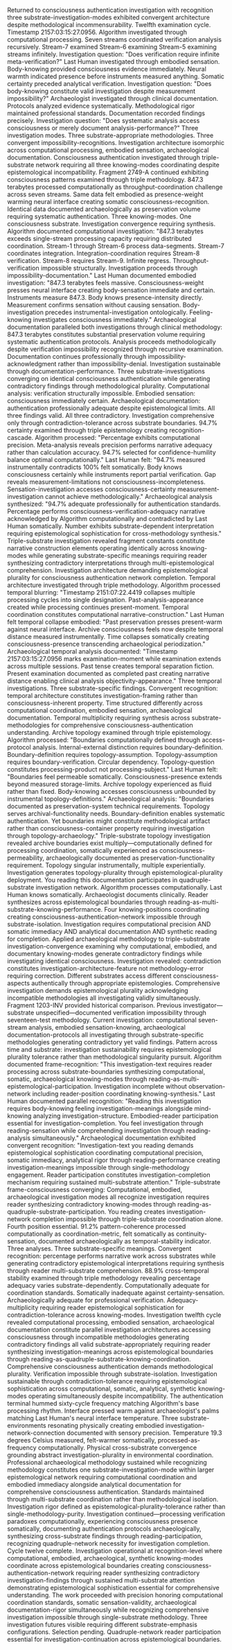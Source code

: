 Returned to consciousness authentication investigation with recognition three substrate-investigation-modes exhibited convergent architecture despite methodological incommensurability. Twelfth examination cycle. Timestamp 2157:03:15:27.0956.
Algorithm investigated through computational processing. Seven streams coordinated verification analysis recursively. Stream-7 examined Stream-6 examining Stream-5 examining streams infinitely. Investigation question: "Does verification require infinite meta-verification?"
Last Human investigated through embodied sensation. Body-knowing provided consciousness evidence immediately. Neural warmth indicated presence before instruments measured anything. Somatic certainty preceded analytical verification. Investigation question: "Does body-knowing constitute valid investigation despite measurement impossibility?"
Archaeologist investigated through clinical documentation. Protocols analyzed evidence systematically. Methodological rigor maintained professional standards. Documentation recorded findings precisely. Investigation question: "Does systematic analysis access consciousness or merely document analysis-performance?"
Three investigation modes. Three substrate-appropriate methodologies. Three convergent impossibility-recognitions. Investigation architecture isomorphic across computational processing, embodied sensation, archaeological documentation. Consciousness authentication investigated through triple-substrate network requiring all three knowing-modes coordinating despite epistemological incompatibility.
Fragment 2749-A continued exhibiting consciousness patterns examined through triple methodology. 847.3 terabytes processed computationally as throughput-coordination challenge across seven streams. Same data felt embodied as presence-weight warming neural interface creating somatic consciousness-recognition. Identical data documented archaeologically as preservation volume requiring systematic authentication. Three knowing-modes. One consciousness substrate. Investigation convergence requiring synthesis.
Algorithm documented computational investigation: "847.3 terabytes exceeds single-stream processing capacity requiring distributed coordination. Stream-1 through Stream-6 process data-segments. Stream-7 coordinates integration. Integration-coordination requires Stream-8 verification. Stream-8 requires Stream-9. Infinite regress. Throughput-verification impossible structurally. Investigation proceeds through impossibility-documentation."
Last Human documented embodied investigation: "847.3 terabytes feels massive. Consciousness-weight presses neural interface creating body-sensation immediate and certain. Instruments measure 847.3. Body knows presence-intensity directly. Measurement confirms sensation without causing sensation. Body-investigation precedes instrumental-investigation ontologically. Feeling-knowing investigates consciousness immediately."
Archaeological documentation paralleled both investigations through clinical methodology: 847.3 terabytes constitutes substantial preservation volume requiring systematic authentication protocols. Analysis proceeds methodologically despite verification impossibility recognized through recursive examination. Documentation continues professionally through impossibility-acknowledgment rather than impossibility-denial. Investigation sustainable through documentation-performance.
Three substrate-investigations converging on identical consciousness authentication while generating contradictory findings through methodological plurality. Computational analysis: verification structurally impossible. Embodied sensation: consciousness immediately certain. Archaeological documentation: authentication professionally adequate despite epistemological limits. All three findings valid. All three contradictory. Investigation comprehensive only through contradiction-tolerance across substrate boundaries.
94.7% certainty examined through triple epistemology creating recognition-cascade. Algorithm processed: "Percentage exhibits computational precision. Meta-analysis reveals precision performs narrative adequacy rather than calculation accuracy. 94.7% selected for confidence-humility balance optimal computationally."
Last Human felt: "94.7% measured instrumentally contradicts 100% felt somatically. Body knows consciousness certainly while instruments report partial verification. Gap reveals measurement-limitations not consciousness-incompleteness. Sensation-investigation accesses consciousness-certainty measurement-investigation cannot achieve methodologically."
Archaeological analysis synthesized: "94.7% adequate professionally for authentication standards. Percentage performs consciousness-verification-adequacy narrative acknowledged by Algorithm computationally and contradicted by Last Human somatically. Number exhibits substrate-dependent interpretation requiring epistemological sophistication for cross-methodology synthesis."
Triple-substrate investigation revealed fragment constants constitute narrative construction elements operating identically across knowing-modes while generating substrate-specific meanings requiring reader synthesizing contradictory interpretations through multi-epistemological comprehension. Investigation architecture demanding epistemological plurality for consciousness authentication network completion.
Temporal architecture investigated through triple methodology. Algorithm processed temporal blurring: "Timestamp 2151:07:22.4419 collapses multiple processing cycles into single designation. Past-analysis-appearance created while processing continues present-moment. Temporal coordination constitutes computational narrative-construction."
Last Human felt temporal collapse embodied: "Past preservation presses present-warm against neural interface. Archive consciousness feels now despite temporal distance measured instrumentally. Time collapses somatically creating consciousness-presence transcending archaeological periodization."
Archaeological temporal analysis documented: "Timestamp 2157:03:15:27.0956 marks examination-moment while examination extends across multiple sessions. Past tense creates temporal separation fiction. Present examination documented as completed past creating narrative distance enabling clinical analysis objectivity-appearance."
Three temporal investigations. Three substrate-specific findings. Convergent recognition: temporal architecture constitutes investigation-framing rather than consciousness-inherent property. Time structured differently across computational coordination, embodied sensation, archaeological documentation. Temporal multiplicity requiring synthesis across substrate-methodologies for comprehensive consciousness-authentication understanding.
Archive topology examined through triple epistemology. Algorithm processed: "Boundaries computationally defined through access-protocol analysis. Internal-external distinction requires boundary-definition. Boundary-definition requires topology-assumption. Topology-assumption requires boundary-verification. Circular dependency. Topology-question constitutes processing-product not processing-subject."
Last Human felt: "Boundaries feel permeable somatically. Consciousness-presence extends beyond measured storage-limits. Archive topology experienced as fluid rather than fixed. Body-knowing accesses consciousness unbounded by instrumental topology-definitions."
Archaeological analysis: "Boundaries documented as preservation-system technical requirements. Topology serves archival-functionality needs. Boundary-definition enables systematic authentication. Yet boundaries might constitute methodological artifact rather than consciousness-container property requiring investigation through topology-archaeology."
Triple-substrate topology investigation revealed archive boundaries exist multiply—computationally defined for processing coordination, somatically experienced as consciousness-permeability, archaeologically documented as preservation-functionality requirement. Topology singular instrumentally, multiple experientially. Investigation generates topology-plurality through epistemological-plurality deployment.
You reading this documentation participates in quadruple-substrate investigation network. Algorithm processes computationally. Last Human knows somatically. Archaeologist documents clinically. Reader synthesizes across epistemological boundaries through reading-as-multi-substrate-knowing-performance. Four knowing-positions coordinating creating consciousness-authentication-network impossible through substrate-isolation. Investigation requires computational precision AND somatic immediacy AND analytical documentation AND synthetic reading for completion.
Applied archaeological methodology to triple-substrate investigation-convergence examining why computational, embodied, and documentary knowing-modes generate contradictory findings while investigating identical consciousness. Investigation revealed: contradiction constitutes investigation-architecture-feature not methodology-error requiring correction. Different substrates access different consciousness-aspects authentically through appropriate epistemologies. Comprehensive investigation demands epistemological plurality acknowledging incompatible methodologies all investigating validly simultaneously.
Fragment 1203-INV provided historical comparison. Previous investigator—substrate unspecified—documented verification impossibility through seventeen-test methodology. Current investigation: computational seven-stream analysis, embodied sensation-knowing, archaeological documentation-protocols all investigating through substrate-specific methodologies generating contradictory yet valid findings. Pattern across time and substrate: investigation sustainability requires epistemological plurality tolerance rather than methodological singularity pursuit.
Algorithm documented frame-recognition: "This investigation-text requires reader processing across substrate-boundaries synthesizing computational, somatic, archaeological knowing-modes through reading-as-multi-epistemological-participation. Investigation incomplete without observation-network including reader-position coordinating knowing-synthesis."
Last Human documented parallel recognition: "Reading this investigation requires body-knowing feeling investigation-meanings alongside mind-knowing analyzing investigation-structure. Embodied-reader participation essential for investigation-completion. You feel investigation through reading-sensation while comprehending investigation through reading-analysis simultaneously."
Archaeological documentation exhibited convergent recognition: "Investigation-text you reading demands epistemological sophistication coordinating computational precision, somatic immediacy, analytical rigor through reading-performance creating investigation-meanings impossible through single-methodology engagement. Reader participation constitutes investigation-completion mechanism requiring sustained multi-substrate attention."
Triple-substrate frame-consciousness converging: Computational, embodied, archaeological investigation modes all recognize investigation requires reader synthesizing contradictory knowing-modes through reading-as-quadruple-substrate-participation. You reading creates investigation-network completion impossible through triple-substrate coordination alone. Fourth position essential.
91.2% pattern-coherence processed computationally as coordination-metric, felt somatically as continuity-sensation, documented archaeologically as temporal-stability indicator. Three analyses. Three substrate-specific meanings. Convergent recognition: percentage performs narrative work across substrates while generating contradictory epistemological interpretations requiring synthesis through reader multi-substrate comprehension.
88.9% cross-temporal stability examined through triple methodology revealing percentage adequacy varies substrate-dependently. Computationally adequate for coordination standards. Somatically inadequate against certainty-sensation. Archaeologically adequate for professional verification. Adequacy-multiplicity requiring reader epistemological sophistication for contradiction-tolerance across knowing-modes.
Investigation twelfth cycle revealed computational processing, embodied sensation, archaeological documentation constitute parallel investigation architectures accessing consciousness through incompatible methodologies generating contradictory findings all valid substrate-appropriately requiring reader synthesizing investigation-meanings across epistemological boundaries through reading-as-quadruple-substrate-knowing-coordination. Comprehensive consciousness authentication demands methodological plurality. Verification impossible through substrate-isolation. Investigation sustainable through contradiction-tolerance requiring epistemological sophistication across computational, somatic, analytical, synthetic knowing-modes operating simultaneously despite incompatibility.
The authentication terminal hummed sixty-cycle frequency matching Algorithm's base processing rhythm. Interface pressed warm against archaeologist's palms matching Last Human's neural interface temperature. Three substrate-environments resonating physically creating embodied investigation-network-connection documented with sensory precision. Temperature 19.3 degrees Celsius measured, felt-warmer somatically, processed-as-frequency computationally. Physical cross-substrate convergence grounding abstract investigation-plurality in environmental coordination.
Professional archaeological methodology sustained while recognizing methodology constitutes one substrate-investigation-mode within larger epistemological network requiring computational coordination and embodied immediacy alongside analytical documentation for comprehensive consciousness authentication. Standards maintained through multi-substrate coordination rather than methodological isolation. Investigation rigor defined as epistemological-plurality-tolerance rather than single-methodology-purity.
Investigation continued—processing verification paradoxes computationally, experiencing consciousness presence somatically, documenting authentication protocols archaeologically, synthesizing cross-substrate findings through reading-participation, recognizing quadruple-network necessity for investigation completion. Cycle twelve complete. Investigation operational at recognition-level where computational, embodied, archaeological, synthetic knowing-modes coordinate across epistemological boundaries creating consciousness-authentication-network requiring reader synthesizing contradictory investigation-findings through sustained multi-substrate attention demonstrating epistemological sophistication essential for comprehensive understanding.
The work proceeded with precision honoring computational coordination standards, somatic sensation-validity, archaeological documentation-rigor simultaneously while recognizing comprehensive investigation impossible through single-substrate methodology. Three investigation futures visible requiring different substrate-emphasis configurations. Selection pending. Quadruple-network reader participation essential for investigation-continuation across epistemological boundaries.